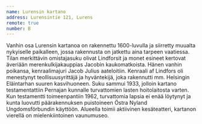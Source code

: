 ```yaml
---
name: Lurensin kartano
address: Lurensintie 121, Lurens
remote: true
number: B
---
```

Vanhin osa Lurensin kartanoa on rakennettu 1600-luvulla ja siirretty muualta nykyiselle paikalleen, jossa rakennusta on jatkettu aina tarpeen vaatiessa. Tilan merkittävin omistajasuku olivat Lindforsit ja monet esineet kertovat äveriään merenkulkijakauppias Jacobin kaukomatkoista. Hänen vanhin poikansa, kenraalimajuri Jacob Julius aateloitiin. Kenraali af Lindfors oli menestynyt teollisuusyrittäjä ja hyväntekijä, joka rakennutti mm. Helsingin Eläintarhan suuren kasvihuoneen. Suku sammui 1933, jolloin kartano testamentattiin Pernajan kunnalle turvattomien lasten hoitolaitosta varten. Kun testamentti toimeenpantiin 1962, turvattomia lapsia ei enää löytynyt ja kunta luovutti päärakennuksen puistoineen Östra Nyland Ungdomsförbundin käyttöön. Alueella toimii aktiivinen kesäteatteri, kartanon vierellä on mielenkiintoinen vaunumuseo.